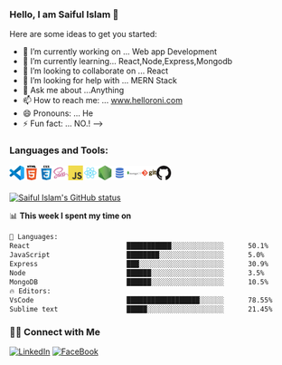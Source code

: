 ### Hello, I am Saiful Islam 👋

Here are some ideas to get you started:

- 🔭 I’m currently working on ... Web app Development
- 🌱 I’m currently learning... React,Node,Express,Mongodb
- 👯 I’m looking to collaborate on ... React
- 🤔 I’m looking for help with ... MERN Stack
- 💬 Ask me about ...Anything
- 📫 How to reach me: ... www.helloroni.com
- 😄 Pronouns: ... He
- ⚡ Fun fact: ... NO.!
-->


[linkedin]: https://www.linkedin.com/in/saiful-islam-98836519a/
[github]: https://github.com/saifular

### Languages and Tools:

[<img align="left" alt="Visual Studio Code" width="26px" src="https://raw.githubusercontent.com/github/explore/80688e429a7d4ef2fca1e82350fe8e3517d3494d/topics/visual-studio-code/visual-studio-code.png" />][github]
[<img align="left" alt="HTML5" width="26px" src="https://raw.githubusercontent.com/github/explore/80688e429a7d4ef2fca1e82350fe8e3517d3494d/topics/html/html.png" />][github]
[<img align="left" alt="CSS3" width="26px" src="https://raw.githubusercontent.com/github/explore/80688e429a7d4ef2fca1e82350fe8e3517d3494d/topics/css/css.png" />][github]
[<img align="left" alt="Sass" width="26px" src="https://raw.githubusercontent.com/github/explore/80688e429a7d4ef2fca1e82350fe8e3517d3494d/topics/sass/sass.png" />][github]
[<img align="left" alt="JavaScript" width="26px" src="https://raw.githubusercontent.com/github/explore/80688e429a7d4ef2fca1e82350fe8e3517d3494d/topics/javascript/javascript.png" />][github]
[<img align="left" alt="React" width="26px" src="https://raw.githubusercontent.com/github/explore/80688e429a7d4ef2fca1e82350fe8e3517d3494d/topics/react/react.png" />][github]

[<img align="left" alt="Node.js" width="26px" src="https://raw.githubusercontent.com/github/explore/80688e429a7d4ef2fca1e82350fe8e3517d3494d/topics/nodejs/nodejs.png" />][github]
[<img align="left" alt="SQL" width="26px" src="https://raw.githubusercontent.com/github/explore/80688e429a7d4ef2fca1e82350fe8e3517d3494d/topics/sql/sql.png" />][github]
[<img align="left" alt="MongoDB" width="26px" src="https://raw.githubusercontent.com/github/explore/80688e429a7d4ef2fca1e82350fe8e3517d3494d/topics/mongodb/mongodb.png" />][github]
[<img align="left" alt="Git" width="26px" src="https://raw.githubusercontent.com/github/explore/80688e429a7d4ef2fca1e82350fe8e3517d3494d/topics/git/git.png" />][github]
[<img align="left" alt="GitHub" width="26px" src="https://raw.githubusercontent.com/github/explore/78df643247d429f6cc873026c0622819ad797942/topics/github/github.png" />][github]
<br/>
<br/>

[![Saiful Islam's GitHub status](https://github-readme-status.vercel.app/api?username=saifular&theme=tokyonight&show_icons=true)](https://github.com/saifular/github-readme-status)

📊 **This week I spent my time on** 

```text
💬 Languages: 
React                        ███████████░░░░░░░░░░░░░      50.1% 
JavaScript                   ████████░░░░░░░░░░░░░░░░      5.0% 
Express                      ███░░░░░░░░░░░░░░░░░░░░░      30.9% 
Node                         ██████░░░░░░░░░░░░░░░░░░      3.5%
MongoDB                      ██████░░░░░░░░░░░░░░░░░░      10.5%
🔥 Editors: 
VsCode                       ██████████████████░░░░░░      78.55% 
Sublime text                 █████░░░░░░░░░░░░░░░░░░░      21.45% 
```
<!--END_SECTION:waka-->
<h3> 🤝🏻 Connect with Me </h3>
<p><a href="https://www.linkedin.com/in/saiful-islam-98836519a/" target="_blank"><img alt="LinkedIn" src="https://img.shields.io/badge/linkedin-%230077B5.svg?&style=for-the-badge&logo=linkedin&logoColor=white" /></a> 
 <a href="https://www.facebook.com/appsroni/" target="_blank"><img alt="FaceBook" src="https://img.shields.io/badge/Facebook-1877F2?style=for-the-badge&logo=facebook&logoColor=white" /></a> 



